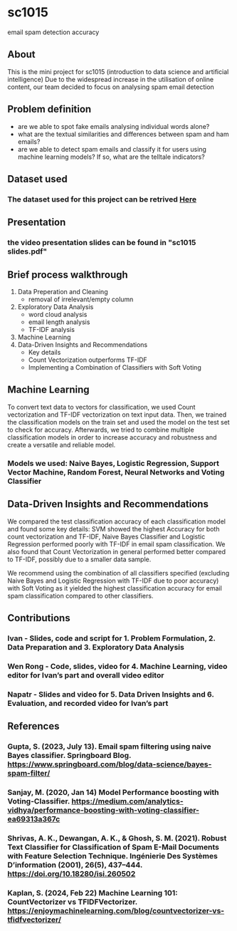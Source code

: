 # sc1015
email spam detection accuracy

## About

This is the mini project for sc1015 (introduction to data science and artificial intelligence)
Due to the widespread increase in the utilisation of online content, our team decided to focus on analysing spam email detection

## Problem definition
- are we able to spot fake emails analysing individual words alone?
- what are the textual similarities and differences between spam and ham emails?
- are we able to detect spam emails and classify it for users using machine learning models? If so, what are the telltale indicators?



## Dataset used 
### The dataset used for this project can be retrived [Here](https://www.kaggle.com/datasets/mfaisalqureshi/spam-email)


## Presentation
### the video presentation slides can be found in "sc1015 slides.pdf"


## Brief process walkthrough

1. Data Preperation and Cleaning
   + removal of irrelevant/empty column
2. Exploratory Data Analysis
   + word cloud analysis
   + email length analysis
   + TF-IDF analysis
3. Machine Learning
4. Data-Driven Insights and Recommendations
   + Key details
   + Count Vectorization outperforms TF-IDF
   + Implementing a Combination of Classifiers with Soft Voting    
   




## Machine Learning
To convert text data to vectors for classification, we used Count vectorization and TF-IDF vectorization on text input data. Then, we trained the classification models on the train set and used the model on the test set to check for accuracy. Afterwards, we tried to combine multiple classification models in order to increase accuracy and robustness and create a versatile and reliable model.
### Models we used: Naive Bayes, Logistic Regression, Support Vector Machine, Random Forest, Neural Networks and Voting Classifier

## Data-Driven Insights and Recommendations
We compared the test classification accuracy of each classification model and found some key details: SVM showed the highest Accuracy for both count vectorization and TF-IDF,  Naive Bayes Classifier and Logistic Regression performed poorly with TF-IDF in email spam classification. We also found that Count Vectorization in general performed better compared to TF-IDF, possibly due to a smaller data sample. 

We recommend using the combination of all classifiers specified (excluding Naive Bayes and Logistic Regression with TF-IDF due to poor accuracy) with Soft Voting as it yielded the highest classification accuracy for email spam classification compared to other classifiers. 

## Contributions
### Ivan - Slides, code and script for 1. Problem Formulation, 2. Data Preparation and 3. Exploratory Data Analysis
### Wen Rong - Code, slides, video for 4. Machine Learning, video editor for Ivan’s part and overall video editor
### Napatr - Slides and video for 5. Data Driven Insights and 6. Evaluation, and recorded video for Ivan’s part

## References
### Gupta, S. (2023, July 13). Email spam filtering using naive Bayes classifier. Springboard Blog. https://www.springboard.com/blog/data-science/bayes-spam-filter/
### Sanjay, M. (2020, Jan 14) Model Performance boosting with Voting-Classifier. https://medium.com/analytics-vidhya/performance-boosting-with-voting-classifier-ea69313a367c
### Shrivas, A. K., Dewangan, A. K., & Ghosh, S. M. (2021). Robust Text Classifier for Classification of Spam E-Mail Documents with Feature Selection Technique. Ingénierie Des Systèmes D’information (2001), 26(5), 437–444. https://doi.org/10.18280/isi.260502
### Kaplan, S. (2024, Feb 22) Machine Learning 101: CountVectorizer vs TFIDFVectorizer. https://enjoymachinelearning.com/blog/countvectorizer-vs-tfidfvectorizer/

